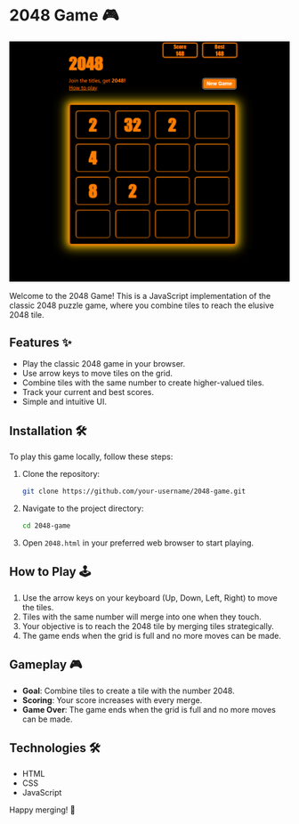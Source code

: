 # 2048 Game 🎮

![2048 Gameplay](images/gameplay.png)

Welcome to the 2048 Game! This is a JavaScript implementation of the classic 2048 puzzle game, where you combine tiles to reach the elusive 2048 tile.

## Features ✨
- Play the classic 2048 game in your browser.
- Use arrow keys to move tiles on the grid.
- Combine tiles with the same number to create higher-valued tiles.
- Track your current and best scores.
- Simple and intuitive UI.

## Installation 🛠️
To play this game locally, follow these steps:

1. Clone the repository:
    ```bash
    git clone https://github.com/your-username/2048-game.git
    ```
2. Navigate to the project directory:
    ```bash
    cd 2048-game
    ```
3. Open `2048.html` in your preferred web browser to start playing.

## How to Play 🕹️
1. Use the arrow keys on your keyboard (Up, Down, Left, Right) to move the tiles.
2. Tiles with the same number will merge into one when they touch.
3. Your objective is to reach the 2048 tile by merging tiles strategically.
4. The game ends when the grid is full and no more moves can be made.

## Gameplay 🎮
- **Goal**: Combine tiles to create a tile with the number 2048.
- **Scoring**: Your score increases with every merge.
- **Game Over**: The game ends when the grid is full and no more moves can be made.

## Technologies 🛠️
- HTML
- CSS
- JavaScript

Happy merging! 🎉